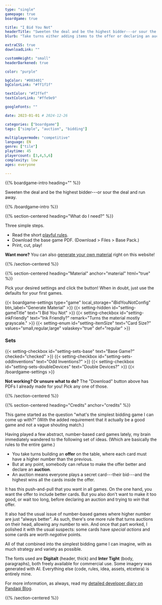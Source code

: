 ```yaml
---
type: "single"
gamepage: true
boardgame: true

title: "I Bid You Not"
headerTitle: "Sweeten the deal and be the highest bidder---or sour the deal and run away."
blurb: "Take turns either adding items to the offer or declaring an auction. But once the auction is over, you might not be happy with how much you paid for what you got."

extraCSS: true
downloadLink: ""

customHeight: "small"
headerDarkened: true

color: "purple"

bgColor: "#003401"
bgColorLink: "#ff1f1f"

textColor: "#f2ffef"
textColorLink: "#ffe9e9"

googleFonts: ""

date: 2023-01-01 # 2024-12-26

categories: ["boardgame"]
tags: ["simple", "auction", "bidding"]

multiplayermode: "competitive"
language: EN
genre: ["tile"]
playtime: 45
playercount: [3,4,5,6]
complexity: low
ages: everyone

---
```


{{% boardgame-intro heading="" %}}

Sweeten the deal and be the highest bidder---or sour the deal and run away.

{{% /boardgame-intro %}}

{{% section-centered heading="What do I need?" %}}

Three simple steps.
* Read the short [playful rules](rules).
* Download the base game PDF. (Download > Files > Base Pack.)
* Print, cut, play!

**Want more?** You can also [generate your own material](#material) right on this website!

{{% /section-centered %}}

{{% section-centered heading="Material" anchor="material" html="true" %}}

<p>Pick your desired settings and click the button! When in doubt, just use the defaults for your first games.</p>

{{< boardgame-settings type="game" local_storage="iBidYouNotConfig" btn_label="Generate Material" >}}
	{{< setting-hidden id="setting-gameTitle" text="I Bid You Not" >}}
  {{< setting-checkbox id="setting-inkFriendly" text="Ink Friendly?" remark="Turns the material mostly grayscale." >}}
  {{< setting-enum id="setting-itemSize" text="Card Size?" values="small,regular,large" valaskey="true" def="regular" >}}
  <h3>Sets</h3>
  {{< setting-checkbox id="setting-sets-base" text="Base Game?" checked="checked" >}}
  {{< setting-checkbox id="setting-sets-oddInventions" text="Odd Inventions?" >}}
  {{< setting-checkbox id="setting-sets-doubleDevices" text="Double Devices?" >}}
{{< /boardgame-settings >}}

<p class="settings-remark"><strong>Not working? Or unsure what to do?</strong> The "Download" button above has PDFs I already made for you! Pick any one of those.</p>

{{% /section-centered %}}

{{% section-centered heading="Credits" anchor="credits" %}}

This game started as the question "what's the simplest bidding game I can come up with?" (With the added requirement that it actually be a good game and not a vague shouting match.)

Having played a few abstract, number-based card games lately, my brain immediately wandered to the following set of ideas. (Which are basically the rules to the entire game.)

* You take turns building an **offer** on the table, where each card must have a higher number than the previous.
* But at any point, somebody can refuse to make the offer better and declare an **auction**.
* An auction means everyone plays a secret card---their bid---and the highest wins all the cards inside the offer.

It has this push-and-pull that you want in all games. On the one hand, you want the offer to include better cards. But you also don't want to make it too good, or wait too long, before declaring an auction and trying to _win_ that offer.

It also had the usual issue of number-based games where higher number are just "always better". As such, there's one more rule that turns auctions on their head, allowing any number to win. And once that part worked, I polished it with the usual suspects: some cards have _special actions_ and some cards are worth _negative_ points.

All of that combined into the simplest bidding game I can imagine, with as much strategy and variety as possible.

The fonts used are **Digitalt** (header, thick) and **Inter Tight** (body, paragraphs), both freely available for commercial use. Some imagery was generated with AI. Everything else (code, rules, idea, assets, etcetera) is entirely mine.

For more information, as always, read my [detailed developer diary on Pandaqi Blog](/blog/boardgames/i-bid-you-not/).

{{% /section-centered %}}